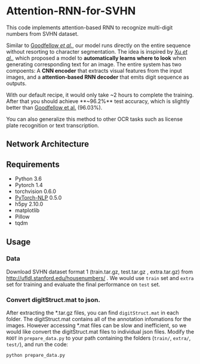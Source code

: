 # Attention-RNN-for-SVHN

This code implements attention-based RNN to recognize multi-digit numbers from SVHN dataset.

Similar to [Goodfellow _et al._](http://arxiv.org/pdf/1312.6082.pdf), our model runs directly on the entire sequence without resorting to character segmentation.
The idea is inspired by [Xu _et al._](https://arxiv.org/pdf/1502.03044.pdf), which proposed a model to **automatically learns where to look** when generating corresponding text for an image.
The entire system has two compoents: A **CNN encoder** that extracts visual features from the input images, and a **attention-based RNN decoder** that emits digit sequence as outputs.

With our default recipe, it would only take ~2 hours to complete the training.
After that you should achieve **~96.2%** test accuracy, which is slightly better than [Goodfellow et al.](http://arxiv.org/pdf/1312.6082.pdf) (96.03%).

You can also generalize this method to other OCR tasks such as license plate recognition or text transcription.

## Network Architecture



## Requirements

* Python 3.6
* Pytorch 1.4
* torchvision 0.6.0
* [PyTorch-NLP](https://github.com/PetrochukM/PyTorch-NLP) 0.5.0
* h5py 2.10.0
* matplotlib
* Pillow
* tqdm

## Usage
### Data
Download SVHN dataset format 1 (train.tar.gz, test.tar.gz , extra.tar.gz) from http://ufldl.stanford.edu/housenumbers/ .
We would use `train` set and `extra` set for training and evaluate the final performance on `test` set.

### Convert digitStruct.mat to json.
After extracting the *.tar.gz files, you can find `digitStruct.mat` in each folder.
The digitStruct.mat contains all of the annotation infomations for the images.
However accessing *.mat files can be slow and inefficient, so we would like convert the digitStruct.mat files to individual json files.
Modify the `ROOT` in `prepare_data.py` to your path containing the folders (`train/`, `extra/`, `test/`), and run the code:

```
python prepare_data.py
```
